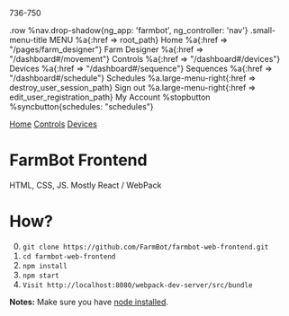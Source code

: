 736-750

.row
  %nav.drop-shadow{ng_app: 'farmbot', ng_controller: 'nav'}
    .small-menu-title MENU
    %a{:href => root_path} Home
    %a{:href => "/pages/farm_designer"} Farm Designer
    %a{:href => "/dashboard#/movement"} Controls
    %a{:href => "/dashboard#/devices"} Devices
    %a{:href => "/dashboard#/sequence"} Sequences
    %a{:href => "/dashboard#/schedule"} Schedules
    %a.large-menu-right{:href => destroy_user_session_path} Sign out
    %a.large-menu-right{:href => edit_user_registration_path} My Account
    %stopbutton
    %syncbutton{schedules: "schedules"}
<div class="row">
  <nav class="drop-shadow">
    <a href="http://farmbot.io/">Home</a>
    <a href="http://farmbot.io/#fixMe">Controls</a>
    <a href="http://farmbot.io/#fixMe">Devices</a>
    <a href=""></a>
  </nav>
</div>

# FarmBot Frontend

HTML, CSS, JS. Mostly React / WebPack

# How?

 0. `git clone https://github.com/FarmBot/farmbot-web-frontend.git`
 0. `cd farmbot-web-frontend`
 1. `npm install`
 2. `npm start`
 3. `Visit http://localhost:8080/webpack-dev-server/src/bundle`

**Notes:** Make sure you have [node installed](https://docs.npmjs.com/getting-started/installing-node).
